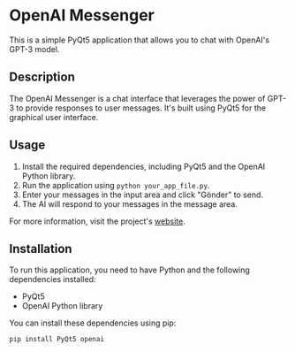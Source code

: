 # OpenAI Messenger

This is a simple PyQt5 application that allows you to chat with OpenAI's GPT-3 model.

## Description

The OpenAI Messenger is a chat interface that leverages the power of GPT-3 to provide responses to user messages. It's built using PyQt5 for the graphical user interface.

## Usage

1. Install the required dependencies, including PyQt5 and the OpenAI Python library.
2. Run the application using `python your_app_file.py`.
3. Enter your messages in the input area and click "Gönder" to send.
4. The AI will respond to your messages in the message area.

For more information, visit the project's [website](https://ayazaktas.netlify.app).

## Installation

To run this application, you need to have Python and the following dependencies installed:

- PyQt5
- OpenAI Python library

You can install these dependencies using pip:

```bash
pip install PyQt5 openai
